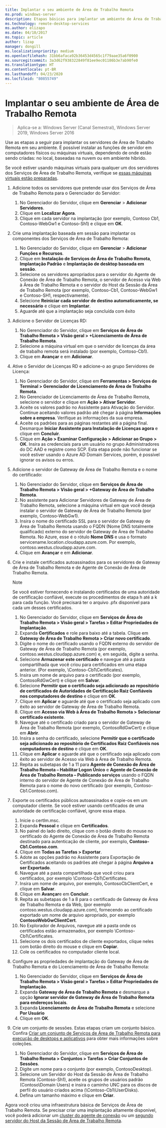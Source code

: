 ```yaml
---
title: Implantar o seu ambiente de Área de Trabalho Remota
ms.prod: windows-server
description: Etapas básicas para implantar um ambiente de Área de Trabalho Remota.
ms.technology: remote-desktop-services
ms.author: elizapo
ms.date: 04/10/2017
ms.topic: article
author: lizap
manager: dongill
ms.localizationpriority: medium
ms.openlocfilehash: 31bb6afaca92b36453d4565c1f79aae35a6f0900
ms.sourcegitcommit: 3a3d62f938322849f81ee9ec01186b3e7ab90fe0
ms.translationtype: HT
ms.contentlocale: pt-BR
ms.lasthandoff: 04/23/2020
ms.locfileid: "80855749"
---
```

# <a name="deploy-your-remote-desktop-environment"></a>Implantar o seu ambiente de Área de Trabalho Remota

>Aplica-se a: Windows Server (Canal Semestral), Windows Server 2019, Windows Server 2016

Use as etapas a seguir para implantar os servidores de Área de Trabalho Remota em seu ambiente. É possível instalar as funções de servidor em computadores físicos ou máquinas virtuais, dependendo de onde estão sendo criadas: no local, baseadas na nuvem ou em ambiente híbrido. 

Se você estiver usando máquinas virtuais para qualquer um dos servidores dos Serviços de Área de Trabalho Remota, verifique se [essas máquinas virtuais estão preparadas](rds-prepare-vms.md).
  
  
1.  Adicione todos os servidores que pretende usar dos Serviços de Área de Trabalho Remota para o Gerenciador do Servidor:  
    1.  No Gerenciador do Servidor, clique em **Gerenciar** > **Adicionar Servidores**.  
    2.  Clique em **Localizar Agora**.  
    3.  Clique em cada servidor na implantação (por exemplo, Contoso Cb1, Contoso-WebGw1 e Contoso-Sh1) e clique em **OK**.  
2.  Crie uma implantação baseada em sessão para implantar os componentes dos Serviços de Área de Trabalho Remota:  
    1.  No Gerenciador do Servidor, clique em **Gerenciar** > **Adicionar Funções e Recursos**.  
    2.  Clique em **Instalação de Serviços de Área de Trabalho Remota**, **Implantação Padrão** e **Implantação de desktop baseada em sessão**.  
    3.  Selecione os servidores apropriados para o servidor do Agente de Conexão de Área de Trabalho Remota, o servidor de Acesso via Web à Área de Trabalho Remota e o servidor do Host da Sessão da Área de Trabalho Remota (por exemplo, Contoso-Cb1, Contoso-WebGw1 e Contoso-SH1, respectivamente).  
    4.  Selecione **Reiniciar cada servidor de destino automaticamente, se necessário** e clique em **Implantar**.  
    5.  Aguarde até que a implantação seja concluída com êxito  
3.  Adicione o Servidor de Licenças RD:  
    1.  No Gerenciador do Servidor, clique em **Serviços de Área de Trabalho Remota > Visão geral > +Licenciamento de Área de Trabalho Remota**.  
    2.  Selecione a máquina virtual em que o servidor de licenças da área de trabalho remota será instalado (por exemplo, Contoso-Cb1).  
    3.  Clique em **Avançar** e em **Adicionar**.  
4.  Ative o Servidor de Licenças RD e adicione-o ao grupo Servidores de Licença:  
    1.  No Gerenciador do Servidor, clique em **Ferramentas > Serviços de Terminal > Gerenciador de Licenciamento de Área de Trabalho Remota**.  
    2.  No Gerenciador de Licenciamento de Área de Trabalho Remota, selecione o servidor e clique em **Ação > Ativar Servidor**.  
    3.  Aceite os valores padrão no Assistente para Ativação do Servidor. Continue aceitando valores padrão até chegar à página **Informações sobre a empresa**. Verifique as informações da sua empresa.  
    4.  Aceite os padrões para as páginas restantes até a página final. Desmarque **Iniciar Assistente para Instalação de Licenças agora** e clique em **Concluir**.  
    5.  Clique em **Ação > Examinar Configuração > Adicionar ao Grupo > OK**. Insira as credenciais para um usuário no grupo Administradores do DC AAD e registre como SCP. Esta etapa pode não funcionar se você estiver usando o Azure AD Domain Services, porém, é possível ignorar os avisos ou erros.  
5.  Adicione o servidor de Gateway de Área de Trabalho Remota e o nome do certificado:  
    1.  No Gerenciador do Servidor, clique em **Serviços de Área de Trabalho Remota > Visão geral > +Gateway de Área de Trabalho Remota**.  
    2.  No assistente para Adicionar Servidores de Gateway de Área de Trabalho Remota, selecione a máquina virtual em que você deseja instalar o servidor de Gateway de Área de Trabalho Remota (por exemplo, Contoso-WebGw1).  
    3.  Insira o nome do certificado SSL para o servidor de Gateway de Área de Trabalho Remota usando o FQDN (Nome DNS totalmente qualificado) externo do servidor de Gateway de Área de Trabalho Remota. No Azure, esse é o rótulo **Nome DNS** e usa o formato servicename.location.cloudapp.azure.com. Por exemplo, contoso.westus.cloudapp.azure.com.  
    4.  Clique em **Avançar** e em **Adicionar**.
6.  Crie e instale certificados autoassinados para os servidores de Gateway de Área de Trabalho Remota e de Agente de Conexão de Área de Trabalho Remota.

       > [!NOTE]
       > Se você estiver fornecendo e instalando certificados de uma autoridade de certificação confiável, execute os procedimentos de etapa h até a k para cada função. Você precisará ter o arquivo .pfx disponível para cada um desses certificados.
       
    1.  No Gerenciador do Servidor, clique em **Serviços de Área de Trabalho Remota > Visão geral > Tarefas > Editar Propriedades de Implantação**.  
    2.  Expanda **Certificados** e role para baixo até a tabela. Clique em **Gateway de Área de Trabalho Remota > Criar novo certificado**.  
    3.  Digite o nome do certificado usando o FQDN externo do servidor de Gateway de Área de Trabalho Remota (por exemplo, contoso.westus.cloudapp.azure.com) e, em seguida, digite a senha.  
    4.  Selecione **Armazenar este certificado** e navegue até a pasta compartilhada que você criou para certificados em uma etapa anterior. (Por exemplo, \Contoso-Cb1\Certificates).  
    5.  Insira um nome de arquivo para o certificado (por exemplo, ContosoRdGwCert) e clique em **Salvar**.  
    6.  Selecione **Permitir que o certificado seja adicionado ao repositório de certificados de Autoridades de Certificação Raiz Confiáveis nos computadores de destino** e clique em **OK**.  
    7.  Clique em **Aplicar** e aguarde até que o certificado seja aplicado com êxito ao servidor de Gateway de Área de Trabalho Remota.  
    8.  Clique em **Acesso via Web à Área de Trabalho Remota > Selecionar certificado existente**.  
    9.  Navegue até o certificado criado para o servidor de Gateway de Área de Trabalho Remota (por exemplo, ContosoRdGwCert) e clique em **Abrir**.  
    10. Insira a senha do certificado, selecione **Permitir que o certificado seja adicionado ao repositório de Certificados Raiz Confiáveis nos computadores de destino** e clique em **OK**.  
    11. Clique em **Aplicar** e aguarde até que o certificado seja aplicado com êxito ao servidor de Acesso via Web à Área de Trabalho Remota.  
    12. Repita as subetapas de 1 a 11 para **Agente de Conexão de Área de Trabalho Remota – Habilitar Logon Único** e **Agente de Conexão de Área de Trabalho Remota – Publicando serviços** usando o FQDN interno do servidor de Agente de Conexão de Área de Trabalho Remota para o nome do novo certificado (por exemplo, Contoso-Cb1.Contoso.com).  
7.  Exporte os certificados públicos autoassinados e copie-os em um computador cliente. Se você estiver usando certificados de uma autoridade de certificação confiável, ignore essa etapa.  
    1.  Inicie o certlm.msc.  
    2.  Expanda **Pessoal** e clique em **Certificados**.  
    3.  No painel do lado direito, clique com o botão direito do mouse no certificado do Agente de Conexão de Área de Trabalho Remota destinado para autenticação de cliente, por exemplo, **Contoso-Cb1.Contoso.com**.  
    4.  Clique em **Todas as Tarefas > Exportar**.  
    5.  Adote as opções padrão no Assistente para Exportação de Certificados aceitando os padrões até chegar à página **Arquivo a ser Exportado**.  
    6.  Navegue até a pasta compartilhada que você criou para certificados, por exemplo \Contoso-Cb1\Certificates.  
    7.  Insira um nome de arquivo, por exemplo, ContosoCbClientCert, e clique em **Salvar**.  
    8.  Clique em **Avançar**e em **Concluir**.  
    9.  Repita as subetapas de 1 a 8 para o certificado de Gateway de Área de Trabalho Remota e da Web, (por exemplo contoso.westus.cloudapp.azure.com), fornecendo ao certificado exportado um nome de arquivo apropriado, por exemplo **ContosoWebGwClientCert**.  
    10. No Explorador de Arquivos, navegue até a pasta onde os certificados estão armazenados, por exemplo \Contoso-Cb1\Certificates.  
    11. Selecione os dois certificados de cliente exportados, clique neles com botão direito do mouse e clique em **Copiar**.  
    12. Cole os certificados no computador cliente local.  
8.  Configure as propriedades de implantação do Gateway de Área de Trabalho Remota e do Licenciamento de Área de Trabalho Remota:  
    1.  No Gerenciador do Servidor, clique em **Serviços de Área de Trabalho Remota > Visão geral > Tarefas > Editar Propriedades de Implantação**.  
    2.  Expanda **Gateway de Área de Trabalho Remota** e desmarque a opção **Ignorar servidor de Gateway de Área de Trabalho Remota para endereços locais**.  
    3.  Expanda **Licenciamento de Área de Trabalho Remota** e selecione **Por Usuário**  
    4.  Clique em **OK**.  
10. Crie um conjunto de sessões. Estas etapas criam um conjunto básico. Confira [Criar um conjunto de Serviços de Área de Trabalho Remota para execução de desktops e aplicativos](rds-create-collection.md) para obter mais informações sobre coleções.
 
    1.  No Gerenciador do Servidor, clique em **Serviços de Área de Trabalho Remota > Conjuntos > Tarefas > Criar Conjuntos de Sessões**.  
    2.  Digite um nome para o conjunto (por exemplo, ContosoDesktop).  
    3.  Selecione um Servidor do Host da Sessão de Área de Trabalho Remota (Contoso-Sh1), aceite os grupos de usuários padrão (Contoso\Domain Users) e insira o caminho UNC para os discos de perfil do usuário criados acima (\Contoso-Cb1\UserDisks).  
    4.  Defina um tamanho máximo e clique em **Criar**.  
  

Agora você criou uma infraestrutura básica de Serviços de Área de Trabalho Remota. Se precisar criar uma implantação altamente disponível, você poderá adicionar um [cluster do agente de conexão](rds-connection-broker-cluster.md) ou um [segundo servidor do Host da Sessão de Área de Trabalho Remota](rds-scale-rdsh-farm.md).

